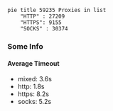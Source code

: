 
```mermaid
pie title 59235 Proxies in list
    "HTTP" : 27209
    "HTTPS": 9155
    "SOCKS" : 30374
```

### Some Info
#### Average Timeout

- mixed: 3.6s
- http: 1.8s
- https: 8.2s
- socks: 5.2s